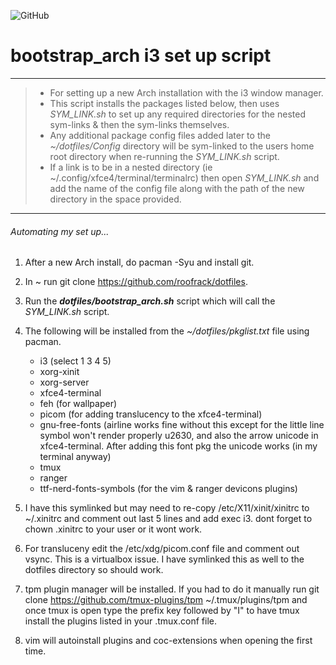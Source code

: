![GitHub](https://img.shields.io/github/license/roofrack/dotfiles)
# bootstrap_arch i3 set up script
---------
> *  For setting up a new Arch installation with the i3 window manager.
> *  This script installs the packages listed below, then uses _SYM_LINK.sh_ to set up any required directories
     for the nested sym-links & then the sym-links themselves.
> *  Any additional package config files added later to the _~/dotfiles/Config_ directory will be sym-linked to the users home root directory when re-running the _SYM_LINK.sh_ script.
> *  If a link is to be in a nested directory (ie ~/.config/xfce4/terminal/terminalrc) then open _SYM_LINK.sh_ and add
     the name of the config file along with the path of the new directory in the space provided.
---------




###### _Automating my set up_...


 1. After a new Arch install, do pacman -Syu and install git.

 2. In ~ run git clone https://github.com/roofrack/dotfiles.

 3. Run the ___dotfiles/bootstrap_arch.sh___ script which will call the _SYM_LINK.sh_ script.

 4. The following will be installed from the *~/dotfiles/pkglist.txt* file using pacman.

      *  i3 (select 1 3 4 5)
      *  xorg-xinit
      *  xorg-server
      *  xfce4-terminal
      *  feh (for wallpaper)
      *  picom (for adding translucency to the xfce4-terminal)
      *  gnu-free-fonts (airline works fine without this except for the little line symbol won't
         render properly u2630, and also the arrow unicode in xfce4-terminal. After adding this
         font pkg the unicode works (in my terminal anyway)
      *  tmux
      *  ranger
      *  ttf-nerd-fonts-symbols (for the vim & ranger devicons plugins)


 5. I have this symlinked but may need to re-copy /etc/X11/xinit/xinitrc to
     ~/.xinitrc and comment out last 5 lines and add exec i3. dont forget to
     chown .xinitrc to your user or it wont work.

 6. For transluceny edit the /etc/xdg/picom.conf file and comment out vsync. This is a
    virtualbox issue. I have symlinked this as well to the dotfiles directory so should work.

 7. tpm plugin manager will be installed. If you had to do it manually run
    git clone https://github.com/tmux-plugins/tpm ~/.tmux/plugins/tpm and once tmux is open type the prefix key
    followed by "I" to have tmux install the plugins listed in your .tmux.conf file.

 8. vim will autoinstall plugins and coc-extensions when opening the first time.
